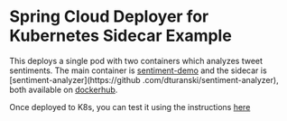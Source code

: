 # Spring Cloud Deployer for Kubernetes Sidecar Example

This deploys a single pod with two containers which analyzes tweet sentiments. The main container is
[sentiment-demo](https://github.com/dturanski/sentiment-demo) and the sidecar is [sentiment-analyzer](https://github
.com/dturanski/sentiment-analyzer), 
both available on [dockerhub](https://hub.docker.com/u/dturanski/). 

Once deployed to K8s, you can test it using the instructions [here](https://github.com/dturanski/sentiment-demo)